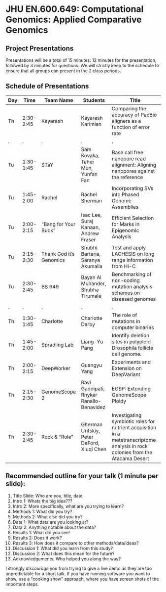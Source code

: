 # JHU EN.600.649: Computational Genomics: Applied Comparative Genomics
## Project Presentations

Presentations will be a total of 15 minutes: 12 minutes for the presentation, followed by 3 minutes for questions. We will strictly keep to the schedule to ensure that all groups can present in the 2 class periods. 

## Schedule of Presentations

Day | Time      | Team Name               | Students                                   | Title 
----|-----------|-------------------------|--------------------------------------------|---------------------------------------------------------------------
Th  | 2:30-2:45 | Kayarash                | Kayarash Karimian                          | Comparing the accuracy of PacBio aligners as a function of error rate
 .  |     .     |            .            |                       .                    |                              .
Tu  | 1:30-1:45 | STaY                    | Sam Kovaka, Taher Mun, Yunfan Fan          | Base call free nanopore read alignment: Aligning nanopores against the reference
Tu  | 1:45-2:00 | Rachel                  |	Rachel Sherman                             | Incorporating SVs into Phased Genome Assemblies
Tu  | 2:00-2:15 | “Bang for Your Buck”    | Isac Lee, Suraj Kanaan, Andrew Fraser      | Efficient Selection for Marks in Epigenomic Analysis
Tu  | 2:15-2:30 | Thank God it’s Genomics	| Shubhi Bartaria, Saranya Akumalla          | Test and apply LACHESIS on long range information from Hi-C
Tu  | 2:30-2:45 | BS 649                  | Bayan Al Muhander, Shubha Tirumale         | Benchmarking of non-coding mutation analysis schemes on diseased genomes
 .  |     .     |            .            |                       .                    |                              .
Th  | 1:30-1:45 | Charlotte               | Charlotte Darby                            | The role of mutations in computer binaries
Th  | 1:45-2:00 | Spradling Lab          	| Liang-Yu Pang                              | Identify deletion sites in polyploid Drosophila follicle cell genome.
Th  | 2:00-2:15 | DeepWorker              | Guangyu Yang                               | Experiments and Extension on DeepVariant
Th  | 2:15-2:30 | GenomeScope 2           | Ravi Gaddipati, Rhyker Ranallo-Benavidez   | EGSP: Extending GenomeScope Ploidy
Th  | 2:30-2:45 | Rock & “Role”          	| Gherman Uritskiy, Peter DeFord, Xiuqi Chen | Investigating symbiotic roles for nutrient acquisition in a metatranscriptome analysis in rock colonies from the Atacama Desert
    

## Recommended outline for your talk (1 minute per slide):

1. Title Slide: Who are you, title, date
2. Intro 1: Whats the big idea???
3. Intro 2: More specifically, what are you trying to learn?
4. Methods 1: What did you try?
5. Methods 2: What else did you try?
6. Data 1: What data are you looking at?
7. Data 2: Anything notable about the data?
8. Results 1: What did you see!
9. Results 2: Does it work?
10. Results 3: How does it compare to other methods/data/ideas?
11. Discussion 1: What did you learn from this study?
12. Discussion 2: What does this mean for the future?
13. Acknowledgements: Who helped you along the way?

I strongly *discourage* you from trying to give a live demo as they are too unpredictable for a short talk. If you have running software you want to show, use a "cooking show" approach, where you have screen shots of the important steps.    
    
